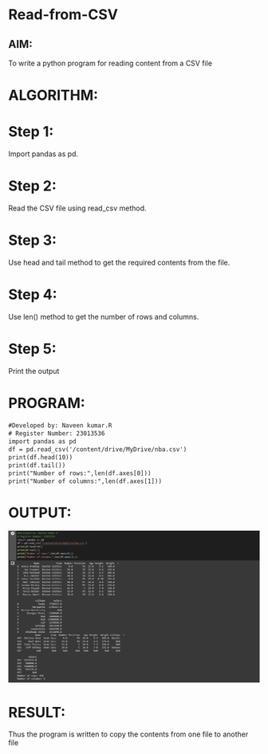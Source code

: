 # Read-from-CSV

## AIM:

To write a python program for reading content from a CSV file

# ALGORITHM:
# Step 1:
Import pandas as pd.

# Step 2:
Read the CSV file using read_csv method.

# Step 3:
Use head and tail method to get the required contents from the file.

# Step 4:
Use len() method to get the number of rows and columns.

# Step 5:
Print the output

# PROGRAM:
```
#Developed by: Naveen kumar.R
# Register Number: 23013536
import pandas as pd
df = pd.read_csv('/content/drive/MyDrive/nba.csv')
print(df.head(10))
print(df.tail())
print("Number of rows:",len(df.axes[0]))
print("Number of columns:",len(df.axes[1]))

```

# OUTPUT:
![Alt text](<Screenshot 2023-12-26 142721.png>)

# RESULT:
Thus the program is written to copy the contents from one file to another file



